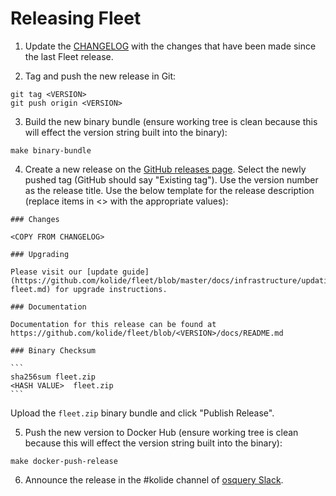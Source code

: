 Releasing Fleet
===============

1. Update the [CHANGELOG](/CHANGELOG.md) with the changes that have been made since the last Fleet release.

2. Tag and push the new release in Git:

``` shell
git tag <VERSION>
git push origin <VERSION>
```

3. Build the new binary bundle (ensure working tree is clean because this will effect the version string built into the binary):

``` shell
make binary-bundle
```

4. Create a new release on the [GitHub releases page](https://github.com/kolide/fleet/releases). Select the newly pushed tag (GitHub should say "Existing tag"). Use the version number as the release title. Use the below template for the release description (replace items in <> with the appropriate values):

````
### Changes

<COPY FROM CHANGELOG>

### Upgrading

Please visit our [update guide](https://github.com/kolide/fleet/blob/master/docs/infrastructure/updating-fleet.md) for upgrade instructions.

### Documentation

Documentation for this release can be found at https://github.com/kolide/fleet/blob/<VERSION>/docs/README.md

### Binary Checksum

```
sha256sum fleet.zip
<HASH VALUE>  fleet.zip
```

````

Upload the `fleet.zip` binary bundle and click "Publish Release".

5. Push the new version to Docker Hub (ensure working tree is clean because this will effect the version string built into the binary):

``` shell
make docker-push-release
```

6. Announce the release in the #kolide channel of [osquery Slack](https://osquery-slack.herokuapp.com/).
